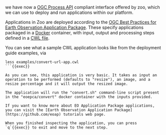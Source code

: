 we have now a [OGC Process API](https://ogcapi.ogc.org/processes/) compliant interface offered by zoo, which we can use to deploy and run applications within our platform.

Applications in Zoo are deployed according to the [OGC Best Practices for Earth Observation Application Package](https://docs.ogc.org/bp/20-089r1.html). These specify applications packaged in a [Docker](https://www.docker.com/) container, with input, output and processing steps defined in a [CWL file](https://www.commonwl.org/).

You can see what a sample CWL application looks like from the deployment guide examples, via

```
less examples/convert-url-app.cwl
```{{exec}}

As you can see, this application is very basic. It takes as input an operation to be performed (defaults to "resize"), an image, and a resize percentage and it will output the resized image.

The application will run the "convert.sh" command-line script present in the "eoepca/convert" docker container with the inputs provided.

If you want to know more about EO Application Package applications, you can visit the [Earth Observation Application Package](https://github.com/eoap) tutorials web page.

When you finished inspecting the application, you can press `q`{{exec}} to exit and move to the next step.
